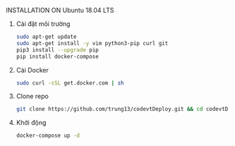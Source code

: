 INSTALLATION ON Ubuntu 18.04 LTS

1. Cài đặt môi trường

    ```bash
    sudo apt-get update 
    sudo apt-get install -y vim python3-pip curl git
    pip3 install --upgrade pip
    pip install docker-compose
    ```

2. Cài Docker 

   ```bash
   sudo curl -sSL get.docker.com | sh
   ```


3. Clone repo

    ```bash
    git clone https://github.com/trung13/codevtDeploy.git && cd codevtDeploy
    ```

4. Khởi động

    ```bash
    docker-compose up -d
    ```

